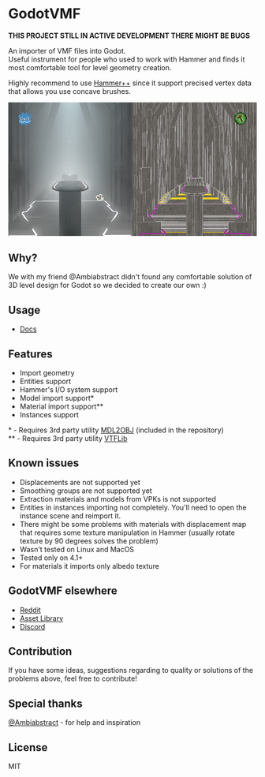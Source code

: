 # GodotVMF
**THIS PROJECT STILL IN ACTIVE DEVELOPMENT THERE MIGHT BE BUGS**  
  
An importer of VMF files into Godot.  
Useful instrument for people who used to work with Hammer and finds it most comfortable tool for level geometry creation.  
  
Highly recommend to use [Hammer++](https://ficool2.github.io/HammerPlusPlus-Website/) since it support precised vertex data that allows you use concave brushes.

![Example](assets/example.jpg)

## Why?
We with my friend @Ambiabstract didn't found any comfortable solution of 3D level design for Godot so we decided to create our own :)

## Usage
- [Docs](docs/readme.md)

## Features
- Import geometry
- Entities support
- Hammer's I/O  system support
- Model import support*
- Material import support**
- Instances support

\* - Requires 3rd party utility [MDL2OBJ](/mdl2obj) (included in the repository)  
\** - Requires 3rd party utility [VTFLib](https://nemstools.github.io/subpages/Comments/VTFLib_v1.3.2_Full.html)

## Known issues
- Displacements are not supported yet
- Smoothing groups are not supported yet
- Extraction materials and models from VPKs is not supported
- Entities in instances importing not completely. You'll need to open the instance scene and reimport it.
- There might be some problems with materials with displacement map that requires some texture manipulation in Hammer (usually rotate texture by 90 degrees solves the problem)
- Wasn't tested on Linux and MacOS
- Tested only on 4.1+
- For materials it imports only albedo texture

## GodotVMF elsewhere
* [Reddit](https://www.reddit.com/r/godot/comments/1ax4b7h/godotvmf_use_valve_hammer_editor_for_level/)
* [Asset Library](https://godotengine.org/asset-library/asset/2605)
* [Discord](https://discord.gg/VTmDjUuP)

## Contribution
If you have some ideas, suggestions regarding to quality or solutions of the problems above, feel free to contribute!

## Special thanks
[@Ambiabstract](https://github.com/Ambiabstract) - for help and inspiration

## License
MIT
